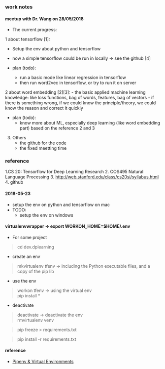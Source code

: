### work notes

#### meetup with Dr. Wang on 28/05/2018
* The current progress:

1 about tensorflow [1]:
   -  Setup the env about python and tensorflow
   -  now a simple tensorflow could be run in locally -> see the github [4]
   
   -  plan (todo):
        - run a basic mode like linear regression in tensorflow
        - then run word2vec in tensorflow, or try to run it on server
    
2 about word embedding [2][3]:
    -  the basic applied machine learning knowledge:  like loss functions, bag of words, features, bag of vectors 
       - if there is something wrong, if we could know the principle/theory, we could know the reason and correct it quickly
 
   - plan (todo):
      - know more about ML, especially deep learning (like word embedding part) based on the reference 2 and 3

3. Others
   - the github for the code
   - the fixed meetting time

### reference
1.CS 20: Tensorflow for Deep Learning Research 
2. COS495 Natural Language Processing
3.  http://web.stanford.edu/class/cs20si/syllabus.html
4.  github


#### 2018-05-23
  * setup the env on python and tensorflow on mac
  * TODO: 
    - setup the env on windows


#### virtualenvwrapper -> export WORKON_HOME=$HOME/.env

  * For some project 
> cd dev.dplearning  

  * create an env 
> mkvirtualenv tfenv -> including the Python executable files, and a copy of the pip lib  

  * use the env
> workon tfenv  -> using the virtual env  
> pip install * 

  * deactivate 
> deactivate -> deactivate the env  
> rmvirtualenv venv

> 
> pip freeze > requirements.txt 

> pip install -r requirements.txt

#### reference
* [Pipenv & Virtual Environments](http://docs.python-guide.org/en/latest/dev/virtualenvs/#lower-level-virtualenv)
